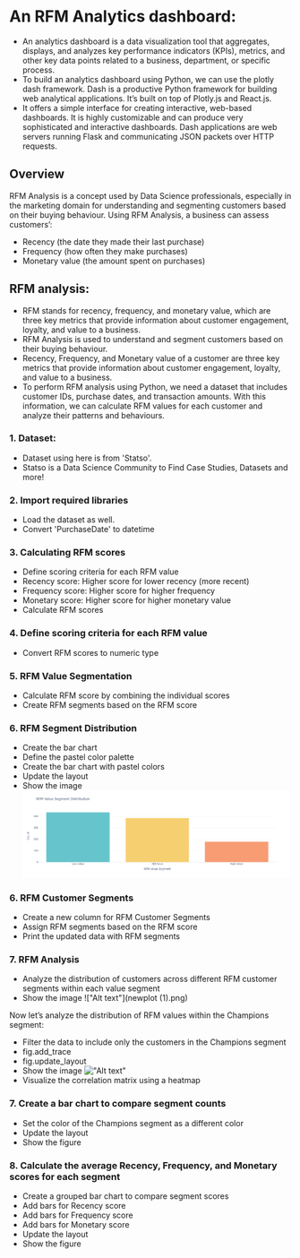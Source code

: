 # An RFM Analytics dashboard:
- An analytics dashboard is a data visualization tool that aggregates, displays, and analyzes key performance indicators (KPIs), metrics, and other key data points related to a business, department, or specific process.
- To build an analytics dashboard using Python, we can use the plotly dash framework. Dash is a productive Python framework for building web analytical applications. It’s built on top of Plotly.js and React.js.
- It offers a simple interface for creating interactive, web-based dashboards. It is highly customizable and can produce very sophisticated and interactive dashboards. Dash applications are web servers running Flask and communicating JSON packets over HTTP requests.

## Overview
RFM Analysis is a concept used by Data Science professionals, especially in the marketing domain for understanding and segmenting customers based on their buying behaviour.
Using RFM Analysis, a business can assess customers’:
- Recency (the date they made their last purchase)
- Frequency (how often they make purchases)
- Monetary value (the amount spent on purchases)

## RFM analysis: 
- RFM stands for recency, frequency, and monetary value, which are three key metrics that provide information about customer engagement, loyalty, and value to a business.
- RFM Analysis is used to understand and segment customers based on their buying behaviour.
- Recency, Frequency, and Monetary value of a customer are three key metrics that provide information about customer engagement, loyalty, and value to a business.
- To perform RFM analysis using Python, we need a dataset that includes customer IDs, purchase dates, and transaction amounts. With this information, we can calculate RFM values for each customer and analyze their patterns and behaviours. 

### 1. Dataset:
- Dataset using here is from 'Statso'.
- Statso is a Data Science Community to Find Case Studies, Datasets and more!

### 2. Import required libraries
- Load the dataset as well.
- Convert 'PurchaseDate' to datetime

### 3. Calculating RFM scores
- Define scoring criteria for each RFM value
- Recency score: Higher score for lower recency (more recent)
- Frequency score: Higher score for higher frequency
- Monetary score: Higher score for higher monetary value
- Calculate RFM scores

### 4. Define scoring criteria for each RFM value
- Convert RFM scores to numeric type

### 5. RFM Value Segmentation
- Calculate RFM score by combining the individual scores
- Create RFM segments based on the RFM score

### 6. RFM Segment Distribution
- Create the bar chart
- Define the pastel color palette
- Create the bar chart with pastel colors
- Update the layout
- Show the image
!["Alt text"](newplot.png)

### 6. RFM Customer Segments
- Create a new column for RFM Customer Segments
- Assign RFM segments based on the RFM score
- Print the updated data with RFM segments

### 7. RFM Analysis
- Analyze the distribution of customers across different RFM customer segments within each value segment
- Show the image
!["Alt text"](newplot (1).png)

Now let’s analyze the distribution of RFM values within the Champions segment:  
- Filter the data to include only the customers in the Champions segment
- fig.add_trace
- fig.update_layout
- Show the image
!["Alt text"]()
- Visualize the correlation matrix using a heatmap

### 7. Create a bar chart to compare segment counts
- Set the color of the Champions segment as a different color
- Update the layout
- Show the figure

### 8. Calculate the average Recency, Frequency, and Monetary scores for each segment
- Create a grouped bar chart to compare segment scores
- Add bars for Recency score
- Add bars for Frequency score
- Add bars for Monetary score
- Update the layout
- Show the figure

